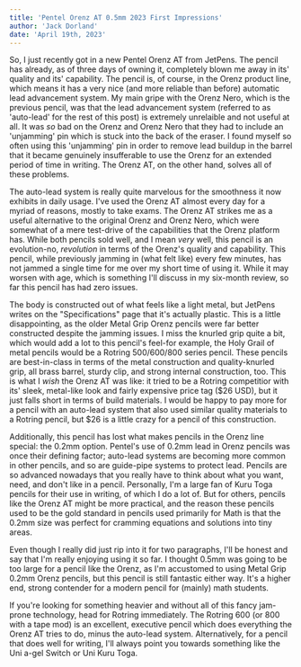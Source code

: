 ```yaml
---
title: 'Pentel Orenz AT 0.5mm 2023 First Impressions'
author: 'Jack Dorland'
date: 'April 19th, 2023'
---
```


So, I just recently got in a new Pentel Orenz AT from JetPens. The pencil has already, as of three <!--more--> days of owning it, completely blown me away in its' quality and its' capability.  The pencil is, of course, in the Orenz product line, which means it has a very nice (and more reliable than before) automatic lead advancement system. My main gripe with the Orenz Nero, which is the previous pencil, was that the lead advancement system (referred to as 'auto-lead' for the rest of this post) is extremely unrelaible and not useful at all. It was *so* bad on the Orenz and Orenz Nero that they had to include an 'unjamming' pin which is stuck into the back of the eraser. I found myself so often using this 'unjamming' pin in order to remove lead buildup in the barrel that it became genuinely insufferable to use the Orenz for an extended period of time in writing. The Orenz AT, on the other hand, solves all of these problems.

The auto-lead system is really quite marvelous for the smoothness it now exhibits in daily usage. I've used the Orenz AT almost every day for a myriad of reasons, mostly to take exams. The Orenz AT strikes me as a useful alternative to the original Orenz and Orenz Nero, which were somewhat of a mere test-drive of the capabilities that the Orenz platform has. While both pencils sold well, and I mean *very* well, this pencil is an evolution-no, *revolution* in terms of the Orenz's quality and capability. This pencil, while previously jamming in (what felt like) every few minutes, has not jammed a single time for me over my short time of using it. While it may worsen with age, which is something I'll discuss in my six-month review, so far this pencil has had zero issues.

The body is constructed out of what feels like a light metal, but JetPens writes on the "Specifications" page that it's actually plastic. This is a little disappointing, as the older Metal Grip Orenz pencils were far better constructed despite the jamming issues. I miss the knurled grip quite a bit, which would add a lot to this pencil's feel-for example, the Holy Grail of metal pencils would be a Rotring 500/600/800 series pencil. These pencils are best-in-class in terms of the metal construction and quality-knurled grip, all brass barrel, sturdy clip, and strong internal construction, too. This is what I *wish* the Orenz AT was like: it tried to be a Rotring competitior with its' sleek, metal-like look and fairly expensive price tag ($26 USD), but it just falls short in terms of build materials. I would be happy to pay more for a pencil with an auto-lead system that also used similar quality materials to a Rotring pencil, but $26 is a little crazy for a pencil of this construction. 

Additionally, this pencil has lost what makes pencils in the Orenz line special: the 0.2mm option. Pentel's use of 0.2mm lead in Orenz pencils was once their defining factor; auto-lead systems are becoming more common in other pencils, and so are guide-pipe systems to protect lead. Pencils are so advanced nowadays that you really have to think about what you want, need, and don't like in a pencil. Personally, I'm a large fan of Kuru Toga pencils for their use in writing, of which I do a lot of. But for others, pencils like the Orenz AT might be more practical, and the reason these pencils used to be the gold standard in pencils used primarily for Math is that the 0.2mm size was perfect for cramming equations and solutions into tiny areas. 

Even though I really did just rip into it for two paragraphs, I'll be honest and say that I'm really enjoying using it so far. I thought 0.5mm was going to be too large for a pencil like the Orenz, as I'm accustomed to using Metal Grip 0.2mm Orenz pencils, but this pencil is still fantastic either way. It's a higher end, strong contender for a modern pencil for (mainly) math students. 
	
If you're looking for something heavier and without all of this fancy jam-prone technology, head for Rotring immediately. The Rotring 600 (or 800 with a tape mod) is an excellent, executive pencil which does everything the Orenz AT tries to do, minus the auto-lead system. Alternatively, for a pencil that does well for writing, I'll always point you towards something like the Uni a-gel Switch or Uni Kuru Toga.  
